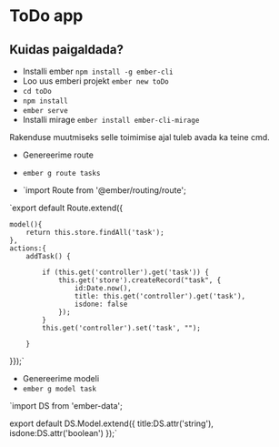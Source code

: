 # ToDo app

## Kuidas paigaldada?

* Installi ember `npm install -g ember-cli` 
* Loo uus emberi projekt `ember new toDo`
* `cd toDo`
* `npm install`
* `ember serve`
* Installi mirage `ember install ember-cli-mirage`

Rakenduse muutmiseks selle toimimise ajal tuleb avada ka teine cmd.



* Genereerime route 
* `ember g route tasks`

* `import Route from '@ember/routing/route';


`export default Route.extend({

    model(){
        return this.store.findAll('task');
    },
    actions:{
        addTask() {

            if (this.get('controller').get('task')) {
                this.get('store').createRecord("task", {
                    id:Date.now(),
                    title: this.get('controller').get('task'),
                    isdone: false
                });
            }
            this.get('controller').set('task', "");

        }
}});`

* Genereerime modeli
* `ember g model task`

`import DS from 'ember-data';

export default DS.Model.extend({
    title:DS.attr('string'),
    isdone:DS.attr('boolean')
});`
